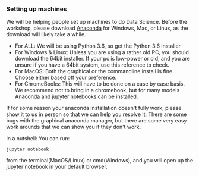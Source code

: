 ### Setting up machines 
We will be helping people set up machines to do Data Science. Before the workshop, please download [Anaconda](https://www.continuum.io/downloads) for Windows, Mac, or Linux, as the download will likely take a while. 
- For ALL: We will be using Python 3.6, so get the Python 3.6 installer
- For Windows & Linux: Unless you are using a rather old PC, you should download the 64bit installer. If your pc is low-power or old, and you are unsure if you have a 64bit system, use this reference to check.
- For MacOS: Both the graphical or the commandline install is fine. Choose either based off your preference.
- For ChromeBooks: This will have to be done on a case by case basis. We recommend not to bring in a chromebook, but for many models Anaconda and jupyter notebooks can be installed.

If for some reason your anaconda installation doesn't fully work, please show it to us in person so that we can help you resolve it. There are some bugs with the graphical anaconda manager, but there are some very easy work arounds that we can show you if they don't work.

In a nutshell:
You can run: 
```
jupyter notebook
```
from the terminal(MacOS/Linux) or cmd(Windows), and you will open up the jupyter notebook in your default browser.
